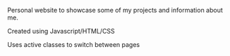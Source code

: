 Personal website to showcase some of my projects and information about me. 

Created using Javascript/HTML/CSS

Uses active classes to switch between pages

